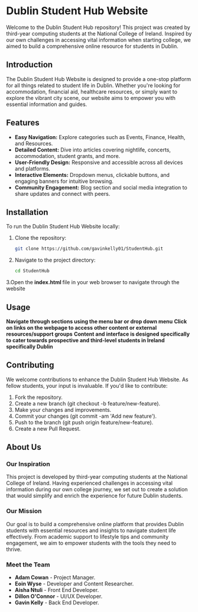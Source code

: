 # Dublin Student Hub Website

Welcome to the Dublin Student Hub repository! This project was created by third-year computing students at the National College of Ireland. Inspired by our own challenges in accessing vital information when starting college, we aimed to build a comprehensive online resource for students in Dublin.

## Introduction

The Dublin Student Hub Website is designed to provide a one-stop platform for all things related to student life in Dublin. Whether you're looking for accommodation, financial aid, healthcare resources, or simply want to explore the vibrant city scene, our website aims to empower you with essential information and guides.

## Features

- **Easy Navigation:** Explore categories such as Events, Finance, Health, and Resources.
- **Detailed Content:** Dive into articles covering nightlife, concerts, accommodation, student grants, and more.
- **User-Friendly Design:** Responsive and accessible across all devices and platforms.
- **Interactive Elements:** Dropdown menus, clickable buttons, and engaging banners for intuitive browsing.
- **Community Engagement:** Blog section and social media integration to share updates and connect with peers.

## Installation

To run the Dublin Student Hub Website locally:

1. Clone the repository:
   ```bash
   git clone https://github.com/gavinkelly01/StudentHub.git
2. Navigate to the project directory:
      ```bash
   cd StudentHub
3.Open the <b> index.html </b> file in your web browser to navigate through the website

## Usage

**Navigate through sections using the menu bar or drop down menu**
**Click on links on the webpage to access other content or external resources/support groups**
**Content and interface is designed specifically to cater towards prospective and third-level students in Ireland specifically Dublin**

## Contributing
We welcome contributions to enhance the Dublin Student Hub Website. As fellow students, your input is invaluable. If you'd like to contribute:

1. Fork the repository.
2. Create a new branch (git checkout -b feature/new-feature).
3. Make your changes and improvements.
4. Commit your changes (git commit -am 'Add new feature').
5. Push to the branch (git push origin feature/new-feature).
6. Create a new Pull Request.

## About Us

### Our Inspiration
This project is developed by third-year computing students at the National College of Ireland. Having experienced challenges in accessing vital information during our own college journey, we set out to create a solution that would simplify and enrich the experience for future Dublin students.

### Our Mission
Our goal is to build a comprehensive online platform that provides Dublin students with essential resources and insights to navigate student life effectively. From academic support to lifestyle tips and community engagement, we aim to empower students with the tools they need to thrive.

### Meet the Team
- **Adam Cowan** - Project Manager.
- **Eoin Wyse** - Developer and Content Researcher.
- **Aisha Ntuli** - Front End Developer.
- **Dillon O'Connor** - UI/UX Developer.
- **Gavin Kelly** - Back End Developer.
